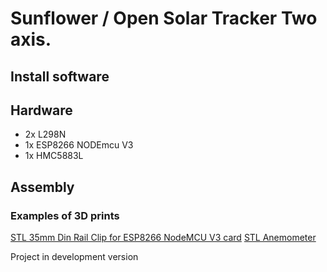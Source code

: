 # Sunflower / Open Solar Tracker Two axis.

## Install software

## Hardware
  - 2x L298N
  - 1x ESP8266 NODEmcu V3
  - 1x HMC5883L 

## Assembly

### Examples of 3D prints 
[STL 35mm Din Rail Clip for ESP8266 NodeMCU V3 card](https://cults3d.com/en/3d-model/gadget/clip-rail-din-35mm-pour-carte-esp8266-nodemcu-v3)
[STL Anemometer](https://www.thingiverse.com/thing:3580171)

Project in development version
